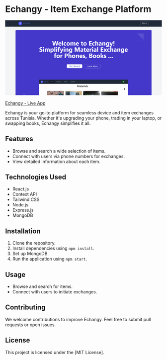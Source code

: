 # Echangy - Item Exchange Platform

![Echangy Logo](./echangy.png)

[Echangy - Live App](https://echangy.netlify.app/)

Echangy is your go-to platform for seamless device and item exchanges across Tunisia. Whether it's upgrading your phone, trading in your laptop, or swapping books, Echangy simplifies it all.

## Features

- Browse and search a wide selection of items.
- Connect with users via phone numbers for exchanges.
- View detailed information about each item.

## Technologies Used

- React.js
- Context API
- Tailwind CSS
- Node.js
- Express.js
- MongoDB

## Installation

1. Clone the repository.
2. Install dependencies using `npm install`.
3. Set up MongoDB.
4. Run the application using `npm start`.

## Usage

- Browse and search for items.
- Connect with users to initiate exchanges.

## Contributing

We welcome contributions to improve Echangy. Feel free to submit pull requests or open issues.

## License

This project is licensed under the [MIT License].
